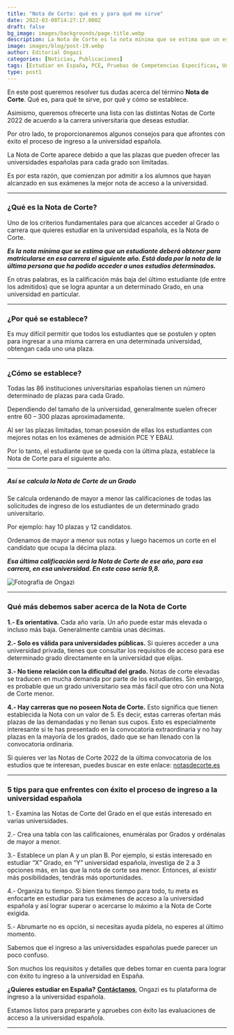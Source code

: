 ```yaml
---
title: "Nota de Corte: qué es y para qué me sirve"
date: 2022-03-08T14:27:17.000Z
draft: false
bg_image: images/backgrounds/page-title.webp
description: La Nota de Corte es la nota mínima que se estima que un estudiante deberá obtener para matricularse en esa carrera el siguiente año.
image: images/blog/post-19.webp
author: Editorial Ongazi
categories: [Noticias, Publicaciones]
tags: [Estudiar en España, PCE, Pruebas de Competencias Específicas, Universidad en España, Universidad Española]
type: post1
---
```


En este post queremos resolver tus dudas acerca del término **Nota de Corte**. Qué es, para qué te sirve, por qué y cómo se establece.

Asimismo, queremos ofrecerte una lista con las distintas Notas de Corte 2022 de acuerdo a la carrera universitaria que deseas estudiar.

Por otro lado, te proporcionaremos algunos consejos para que afrontes con éxito el proceso de ingreso a la universidad española.

La Nota de Corte aparece debido a que las plazas que pueden ofrecer las universidades españolas para cada grado son limitadas.

Es por esta razón, que comienzan por admitir a los alumnos que hayan alcanzado en sus exámenes la mejor nota de acceso a la universidad.

---

### ¿Qué es la Nota de Corte?

Uno de los criterios fundamentales para que alcances acceder al Grado o carrera que quieres estudiar en la universidad española, es la Nota de Corte.

***Es la nota mínima que se estima que un estudiante deberá obtener para matricularse en esa carrera el siguiente año. Está dada por la nota de la última persona que ha podido acceder a unos estudios determinados.***

En otras palabras, es la calificación más baja del último estudiante (de entre los admitidos) que se logra apuntar a un determinado Grado, en una universidad en particular.

---

### ¿Por qué se establece?

Es muy difícil permitir que todos los estudiantes que se postulen y opten para ingresar a una misma carrera en una determinada universidad, obtengan cada uno una plaza.

---

### ¿Cómo se establece?

Todas las 86 instituciones universitarias españolas tienen un número determinado de plazas para cada Grado.

Dependiendo del tamaño de la universidad, generalmente suelen ofrecer entre 60 – 300 plazas aproximadamente.

Al ser las plazas limitadas, toman posesión de ellas los estudiantes con mejores notas en los exámenes de admisión PCE Y EBAU.

Por lo tanto, el estudiante que se queda con la última plaza, establece la Nota de Corte para el siguiente año.

---

##### Así se calcula la Nota de Corte de un Grado

Se calcula ordenando de mayor a menor las calificaciones de todas las solicitudes de ingreso de los estudiantes de un determinado grado universitario.

Por ejemplo: hay 10 plazas y 12 candidatos.

Ordenamos de mayor a menor sus notas y luego hacemos un corte en el candidato que ocupa la décima plaza.

***Esa última calificación será la Nota de Corte de ese año, para esa carrera, en esa universidad. En este caso sería 9,8.***

![](/images/blog/post-19_1.webp "Fotografía de Ongazi")

---

### Qué más debemos saber acerca de la Nota de Corte

**1.- Es orientativa.** Cada año varía. Un año puede estar más elevada o incluso más baja. Generalmente cambia unas décimas.

**2.- Solo es válida para universidades públicas.** Si quieres acceder a una universidad privada, tienes que consultar los requisitos de acceso para ese determinado grado directamente en la universidad que elijas.

**3.- No tiene relación con la dificultad del grado.** Notas de corte elevadas se traducen en mucha demanda por parte de los estudiantes. Sin embargo, es probable que un grado universitario sea más fácil que otro con una Nota de Corte menor.

**4.- Hay carreras que no poseen Nota de Corte.** Esto significa que tienen establecida la Nota con un valor de 5. Es decir, estas carreras ofertan más plazas de las demandadas y no llenan sus cupos. Esto es especialmente interesante si te has presentado en la convocatoria extraordinaria y no hay plazas en la mayoría de los grados, dado que se han llenado con la convocatoria ordinaria.

Si quieres ver las Notas de Corte 2022 de la última convocatoria de los estudios que te interesan, puedes buscar en este enlace: <a href="https://notasdecorte.es/" target="_blank">notasdecorte.es</a>

---

### 5 tips para que enfrentes con éxito el proceso de ingreso a la universidad española

1.- Examina las Notas de Corte del Grado en el que estás interesado en varias universidades.

2.- Crea una tabla con las calificaiones, enuméralas por Grados y ordénalas de mayor a menor.

3.- Establece un plan A y un plan B. Por ejemplo, si estás interesado en estudiar “X” Grado, en “Y” universidad española, investiga de 2 a 3 opciones más, en las que la nota de corte sea menor. Entonces, al existir más posibilidades, tendrás más oportunidades.

4.- Organiza tu tiempo. Si bien tienes tiempo para todo, tu meta es enfocarte en estudiar para tus exámenes de acceso a la universidad española y así lograr superar o acercarse lo máximo a la Nota de Corte exigida.

5.- Abrumarte no es opción, si necesitas ayuda pídela, no esperes al último momento.

Sabemos que el ingreso a las universidades españolas puede parecer un poco confuso.

Son muchos los requisitos y detalles que debes tomar en cuenta para lograr con éxito tu ingreso a la universidad en España.

**¿Quieres estudiar en España?** <a href="https://ongazi.com/contact/" target="_blank">**Contáctanos**</a>, Ongazi es tu plataforma de ingreso a la universidad española.

Estamos listos para prepararte y apruebes con éxito las evaluaciones de acceso a la universidad española.

---
